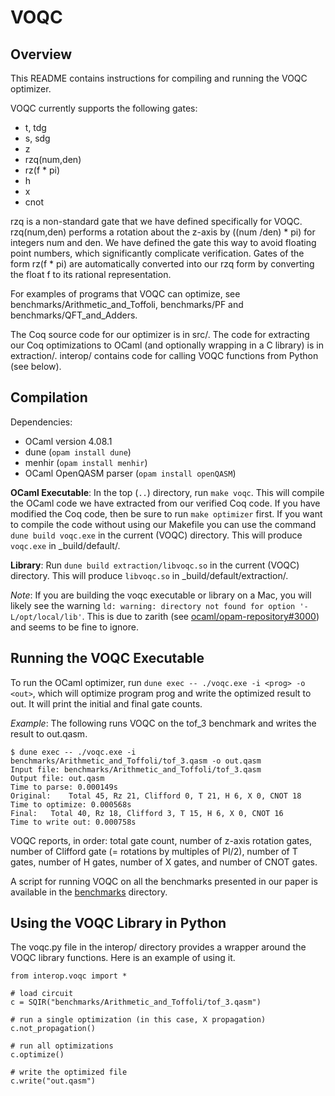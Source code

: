 # VOQC

## Overview

This README contains instructions for compiling and running the VOQC optimizer.

VOQC currently supports the following gates:
* t, tdg
* s, sdg
* z
* rzq(num,den)
* rz(f * pi)
* h
* x
* cnot

rzq is a non-standard gate that we have defined specifically for VOQC. rzq(num,den) performs a rotation about the z-axis by ((num /den) * pi) for integers num and den. We have defined the gate this way to avoid floating point numbers, which significantly complicate verification. Gates of the form rz(f * pi) are automatically converted into our rzq form by converting the float f to its rational representation.

For examples of programs that VOQC can optimize, see benchmarks/Arithmetic_and_Toffoli, benchmarks/PF and benchmarks/QFT_and_Adders.

The Coq source code for our optimizer is in src/. The code for extracting our Coq optimizations to OCaml (and optionally wrapping in a C library) is in extraction/. interop/ contains code for calling VOQC functions from Python (see below).

## Compilation

Dependencies:
  * OCaml version 4.08.1 
  * dune (`opam install dune`)
  * menhir (`opam install menhir`)
  * OCaml OpenQASM parser (`opam install openQASM`)

**OCaml Executable**: In the top (`..`) directory, run `make voqc`. This will compile the OCaml code we have extracted from our verified Coq code. If you have modified the Coq code, then be sure to run `make optimizer` first. If you want to compile the code without using our Makefile you can use the command `dune build voqc.exe` in the current (VOQC) directory. This will produce `voqc.exe` in _build/default/.

**Library**: Run `dune build extraction/libvoqc.so` in the current (VOQC) directory. This will produce `libvoqc.so` in _build/default/extraction/.

*Note*: If you are building the voqc executable or library on a Mac, you will likely see the warning `ld: warning: directory not found for option '-L/opt/local/lib'`. This is due to zarith (see [ocaml/opam-repository#3000](https://github.com/ocaml/opam-repository/issues/3000)) and seems to be fine to ignore.

## Running the VOQC Executable

To run the OCaml optimizer, run `dune exec -- ./voqc.exe -i <prog> -o <out>`, which will optimize program prog and write the optimized result to out. It will print the initial and final gate counts.

*Example*: The following runs VOQC on the tof_3 benchmark and writes the result to out.qasm.
```
$ dune exec -- ./voqc.exe -i benchmarks/Arithmetic_and_Toffoli/tof_3.qasm -o out.qasm 
Input file: benchmarks/Arithmetic_and_Toffoli/tof_3.qasm
Output file: out.qasm
Time to parse: 0.000149s
Original:	 Total 45, Rz 21, Clifford 0, T 21, H 6, X 0, CNOT 18
Time to optimize: 0.000568s
Final:	 Total 40, Rz 18, Clifford 3, T 15, H 6, X 0, CNOT 16
Time to write out: 0.000758s
```
VOQC reports, in order: total gate count, number of z-axis rotation gates, number of Clifford gate (= rotations by multiples of PI/2), number of T gates, number of H gates, number of X gates, and number of CNOT gates.

A script for running VOQC on all the benchmarks presented in our paper is available in the [benchmarks](benchmarks) directory.

## Using the VOQC Library in Python

The voqc.py file in the interop/ directory provides a wrapper around the VOQC library functions. Here is an example of using it.

```
from interop.voqc import *

# load circuit
c = SQIR("benchmarks/Arithmetic_and_Toffoli/tof_3.qasm")

# run a single optimization (in this case, X propagation)
c.not_propagation()

# run all optimizations
c.optimize()

# write the optimized file
c.write("out.qasm")
```



